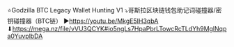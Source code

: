 ⭐Godzilla BTC Legacy Wallet Hunting V1
⤵哥斯拉区块链钱包助记词碰撞器/密钥碰撞器（BTC链）
▶https://youtu.be/MkgE5IH3qbA
⬇https://mega.nz/file/vVU3QCYK#io5ngLs7HpaPbrLTowcRcTLdYh9MglNqpa0YuvplbDA
